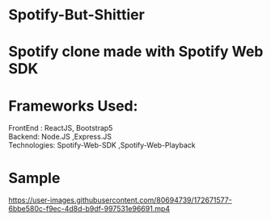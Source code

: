 # Spotify-But-Shittier
# Spotify clone made with Spotify Web SDK

# Frameworks Used:
 FrontEnd :  ReactJS, Bootstrap5 <br />
 Backend: Node.JS ,Express.JS <br/>
 Technologies: Spotify-Web-SDK ,Spotify-Web-Playback
 
 
 # Sample
 

https://user-images.githubusercontent.com/80694739/172671577-6bbe580c-f9ec-4d8d-b9df-997531e96691.mp4

